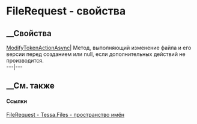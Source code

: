 # FileRequest - свойства
##  __Свойства
[ModifyTokenActionAsync](P_Tessa_Files_FileRequest_ModifyTokenActionAsync.htm)|
Метод, выполняющий изменение файла и его версии перед созданием или null, если
дополнительных действий не производится.  
---|---  
## __См. также
#### Ссылки
[FileRequest - ](T_Tessa_Files_FileRequest.htm)
[Tessa.Files - пространство имён](N_Tessa_Files.htm)

